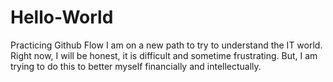 # Hello-World
Practicing Github Flow
I am on a new path to try to understand the IT world. Right now, I will be honest, it is difficult and sometime frustrating. But, I am trying to do this to 
better myself financially and intellectually. 
